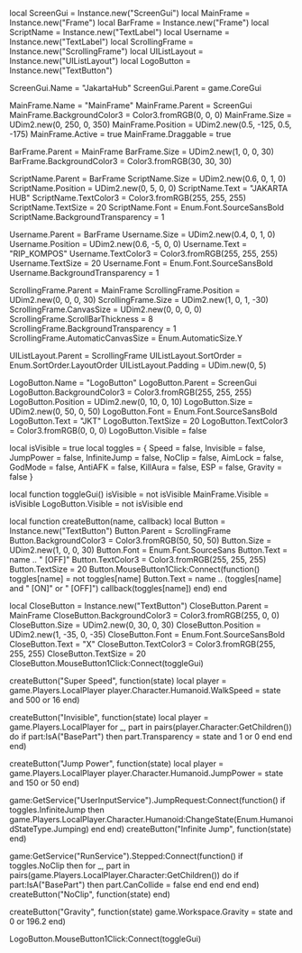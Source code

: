 local ScreenGui = Instance.new("ScreenGui") local MainFrame = Instance.new("Frame") local BarFrame = Instance.new("Frame") local ScriptName = Instance.new("TextLabel") local Username = Instance.new("TextLabel") local ScrollingFrame = Instance.new("ScrollingFrame") local UIListLayout = Instance.new("UIListLayout") local LogoButton = Instance.new("TextButton")

ScreenGui.Name = "JakartaHub" ScreenGui.Parent = game.CoreGui

MainFrame.Name = "MainFrame" MainFrame.Parent = ScreenGui MainFrame.BackgroundColor3 = Color3.fromRGB(0, 0, 0) MainFrame.Size = UDim2.new(0, 250, 0, 350) MainFrame.Position = UDim2.new(0.5, -125, 0.5, -175) MainFrame.Active = true MainFrame.Draggable = true

BarFrame.Parent = MainFrame BarFrame.Size = UDim2.new(1, 0, 0, 30) BarFrame.BackgroundColor3 = Color3.fromRGB(30, 30, 30)

ScriptName.Parent = BarFrame ScriptName.Size = UDim2.new(0.6, 0, 1, 0) ScriptName.Position = UDim2.new(0, 5, 0, 0) ScriptName.Text = "JAKARTA HUB" ScriptName.TextColor3 = Color3.fromRGB(255, 255, 255) ScriptName.TextSize = 20 ScriptName.Font = Enum.Font.SourceSansBold ScriptName.BackgroundTransparency = 1

Username.Parent = BarFrame Username.Size = UDim2.new(0.4, 0, 1, 0) Username.Position = UDim2.new(0.6, -5, 0, 0) Username.Text = "RIP_KOMPOS" Username.TextColor3 = Color3.fromRGB(255, 255, 255) Username.TextSize = 20 Username.Font = Enum.Font.SourceSansBold Username.BackgroundTransparency = 1

ScrollingFrame.Parent = MainFrame ScrollingFrame.Position = UDim2.new(0, 0, 0, 30) ScrollingFrame.Size = UDim2.new(1, 0, 1, -30) ScrollingFrame.CanvasSize = UDim2.new(0, 0, 0, 0) ScrollingFrame.ScrollBarThickness = 8 ScrollingFrame.BackgroundTransparency = 1 ScrollingFrame.AutomaticCanvasSize = Enum.AutomaticSize.Y

UIListLayout.Parent = ScrollingFrame UIListLayout.SortOrder = Enum.SortOrder.LayoutOrder UIListLayout.Padding = UDim.new(0, 5)

LogoButton.Name = "LogoButton" LogoButton.Parent = ScreenGui LogoButton.BackgroundColor3 = Color3.fromRGB(255, 255, 255) LogoButton.Position = UDim2.new(0, 10, 0, 10) LogoButton.Size = UDim2.new(0, 50, 0, 50) LogoButton.Font = Enum.Font.SourceSansBold LogoButton.Text = "JKT" LogoButton.TextSize = 20 LogoButton.TextColor3 = Color3.fromRGB(0, 0, 0) LogoButton.Visible = false

local isVisible = true local toggles = { Speed = false, Invisible = false, JumpPower = false, InfiniteJump = false, NoClip = false, AimLock = false, GodMode = false, AntiAFK = false, KillAura = false, ESP = false, Gravity = false }

local function toggleGui() isVisible = not isVisible MainFrame.Visible = isVisible LogoButton.Visible = not isVisible end

local function createButton(name, callback) local Button = Instance.new("TextButton") Button.Parent = ScrollingFrame Button.BackgroundColor3 = Color3.fromRGB(50, 50, 50) Button.Size = UDim2.new(1, 0, 0, 30) Button.Font = Enum.Font.SourceSans Button.Text = name .. " [OFF]" Button.TextColor3 = Color3.fromRGB(255, 255, 255) Button.TextSize = 20 Button.MouseButton1Click:Connect(function() toggles[name] = not toggles[name] Button.Text = name .. (toggles[name] and " [ON]" or " [OFF]") callback(toggles[name]) end) end

local CloseButton = Instance.new("TextButton") CloseButton.Parent = MainFrame CloseButton.BackgroundColor3 = Color3.fromRGB(255, 0, 0) CloseButton.Size = UDim2.new(0, 30, 0, 30) CloseButton.Position = UDim2.new(1, -35, 0, -35) CloseButton.Font = Enum.Font.SourceSansBold CloseButton.Text = "X" CloseButton.TextColor3 = Color3.fromRGB(255, 255, 255) CloseButton.TextSize = 20 CloseButton.MouseButton1Click:Connect(toggleGui)

createButton("Super Speed", function(state) local player = game.Players.LocalPlayer player.Character.Humanoid.WalkSpeed = state and 500 or 16 end)

createButton("Invisible", function(state) local player = game.Players.LocalPlayer for _, part in pairs(player.Character:GetChildren()) do if part:IsA("BasePart") then part.Transparency = state and 1 or 0 end end end)

createButton("Jump Power", function(state) local player = game.Players.LocalPlayer player.Character.Humanoid.JumpPower = state and 150 or 50 end)

game:GetService("UserInputService").JumpRequest:Connect(function() if toggles.InfiniteJump then game.Players.LocalPlayer.Character.Humanoid:ChangeState(Enum.HumanoidStateType.Jumping) end end) createButton("Infinite Jump", function(state) end)

game:GetService("RunService").Stepped:Connect(function() if toggles.NoClip then for _, part in pairs(game.Players.LocalPlayer.Character:GetChildren()) do if part:IsA("BasePart") then part.CanCollide = false end end end end) createButton("NoClip", function(state) end)

createButton("Gravity", function(state) game.Workspace.Gravity = state and 0 or 196.2 end)

LogoButton.MouseButton1Click:Connect(toggleGui)

